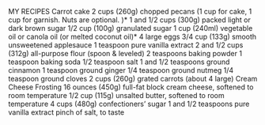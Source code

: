 MY RECIPES 
Carrot cake 
2 cups (260g) chopped pecans (1 cup for cake, 1 cup for garnish. Nuts are optional. )*
1 and 1/2 cups (300g) packed light or dark brown sugar
1/2 cup (100g) granulated sugar
1 cup (240ml) vegetable oil or canola oil (or melted coconut oil)*
4 large eggs
3/4 cup (133g) smooth unsweetened applesauce
1 teaspoon pure vanilla extract
2 and 1/2 cups (312g) all-purpose flour (spoon & leveled)
2 teaspoons baking powder
1 teaspoon baking soda
1/2 teaspoon salt
1 and 1/2 teaspoons ground cinnamon
1 teaspoon ground ginger
1/4 teaspoon ground nutmeg
1/4 teaspoon ground cloves
2 cups (260g) grated carrots (about 4 large)
Cream Cheese Frosting
16 ounces (450g) full-fat block cream cheese, softened to room temperature
1/2 cup (115g) unsalted butter, softened to room temperature
4 cups (480g) confectioners’ sugar
1 and 1/2 teaspoons pure vanilla extract
pinch of salt, to taste
